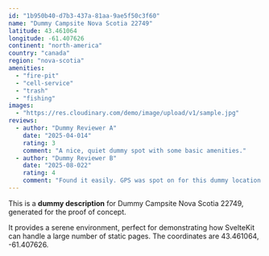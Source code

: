 ```yaml
---
id: "1b950b40-d7b3-437a-81aa-9ae5f50c3f60"
name: "Dummy Campsite Nova Scotia 22749"
latitude: 43.461064
longitude: -61.407626
continent: "north-america"
country: "canada"
region: "nova-scotia"
amenities:
  - "fire-pit"
  - "cell-service"
  - "trash"
  - "fishing"
images:
  - "https://res.cloudinary.com/demo/image/upload/v1/sample.jpg"
reviews:
  - author: "Dummy Reviewer A"
    date: "2025-04-014"
    rating: 3
    comment: "A nice, quiet dummy spot with some basic amenities."
  - author: "Dummy Reviewer B"
    date: "2025-08-022"
    rating: 4
    comment: "Found it easily. GPS was spot on for this dummy location."
---
```


This is a **dummy description** for Dummy Campsite Nova Scotia 22749, generated for the proof of concept.

It provides a serene environment, perfect for demonstrating how SvelteKit can handle a large number of static pages. The coordinates are 43.461064, -61.407626.
